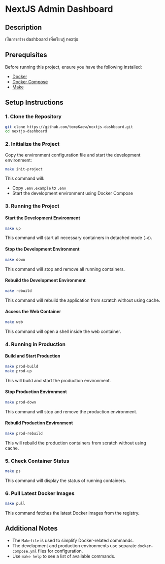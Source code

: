 # NextJS Admin Dashboard

## Description

เป็นการสร้าง dashboard เพื่อเรียนรู้ nextjs

## Prerequisites

Before running this project, ensure you have the following installed:

- [Docker](https://www.docker.com/get-started)
- [Docker Compose](https://docs.docker.com/compose/install/)
- [Make](https://www.gnu.org/software/make/)

## Setup Instructions

### 1. Clone the Repository

```sh
git clone https://github.com/tempKaew/nextjs-dashboard.git
cd nextjs-dashboard
```

### 2. Initialize the Project

Copy the environment configuration file and start the development environment:

```sh
make init-project
```

This command will:

- Copy `.env.example` to `.env`
- Start the development environment using Docker Compose

### 3. Running the Project

#### Start the Development Environment

```sh
make up
```

This command will start all necessary containers in detached mode (`-d`).

#### Stop the Development Environment

```sh
make down
```

This command will stop and remove all running containers.

#### Rebuild the Development Environment

```sh
make rebuild
```

This command will rebuild the application from scratch without using cache.

#### Access the Web Container

```sh
make web
```

This command will open a shell inside the web container.

### 4. Running in Production

#### Build and Start Production

```sh
make prod-build
make prod-up
```

This will build and start the production environment.

#### Stop Production Environment

```sh
make prod-down
```

This command will stop and remove the production environment.

#### Rebuild Production Environment

```sh
make prod-rebuild
```

This will rebuild the production containers from scratch without using cache.

### 5. Check Container Status

```sh
make ps
```

This command will display the status of running containers.

### 6. Pull Latest Docker Images

```sh
make pull
```

This command fetches the latest Docker images from the registry.

## Additional Notes

- The `Makefile` is used to simplify Docker-related commands.
- The development and production environments use separate `docker-compose.yml` files for configuration.
- Use `make help` to see a list of available commands.
